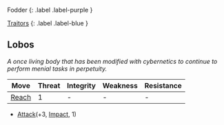 Fodder
{: .label .label-purple }

[Traitors](Game/Hostile-Groups#Traitors)
{: .label .label-blue }
## Lobos
*A once living body that has been modified with cybernetics to continue to perform menial tasks in perpetuity.*

| Move                              | Threat | Integrity | Weakness | Resistance |
| --------------------------------- | ------ | --------- | -------- | ---------- |
| [Reach](Game/Core/Movement#Reach) | 1      | -         | -        | -          |

* [Attack](Game/Core/Blocks/Attack)(+3, [Impact](Game/Core/Injury#Impact), 1)
